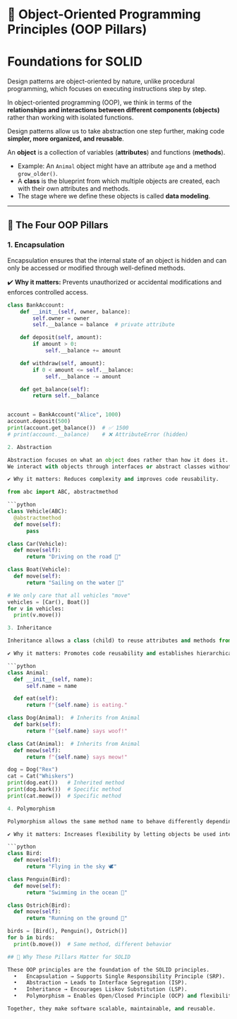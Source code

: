 # 🧱 Object-Oriented Programming Principles (OOP Pillars)  
# Foundations for SOLID  

Design patterns are object-oriented by nature, unlike procedural programming, which focuses on executing instructions step by step.  

In object-oriented programming (OOP), we think in terms of the **relationships and interactions between different components (objects)** rather than working with isolated functions.  

Design patterns allow us to take abstraction one step further, making code **simpler, more organized, and reusable**.  

An **object** is a collection of variables (**attributes**) and functions (**methods**).  

- Example: An `Animal` object might have an attribute `age` and a method `grow_older()`.  
- A **class** is the blueprint from which multiple objects are created, each with their own attributes and methods.  
- The stage where we define these objects is called **data modeling**.  

---

## 🔑 The Four OOP Pillars  

### 1. Encapsulation  
Encapsulation ensures that the internal state of an object is hidden and can only be accessed or modified through well-defined methods.  

✔️ **Why it matters:** Prevents unauthorized or accidental modifications and enforces controlled access.  

  ```python
  class BankAccount:
      def __init__(self, owner, balance):
          self.owner = owner
          self.__balance = balance  # private attribute
  
      def deposit(self, amount):
          if amount > 0:
              self.__balance += amount
  
      def withdraw(self, amount):
          if 0 < amount <= self.__balance:
              self.__balance -= amount
  
      def get_balance(self):
          return self.__balance


account = BankAccount("Alice", 1000)
account.deposit(500)
print(account.get_balance())  # ✅ 1500
# print(account.__balance)    # ❌ AttributeError (hidden)

2. Abstraction

Abstraction focuses on what an object does rather than how it does it.  
We interact with objects through interfaces or abstract classes without needing to know their internal implementation.

✔️ Why it matters: Reduces complexity and improves code reusability.

from abc import ABC, abstractmethod

```python
class Vehicle(ABC):
    @abstractmethod
    def move(self):
        pass

class Car(Vehicle):
    def move(self):
        return "Driving on the road 🚗"

class Boat(Vehicle):
    def move(self):
        return "Sailing on the water 🚤"

# We only care that all vehicles "move"
vehicles = [Car(), Boat()]
for v in vehicles:
    print(v.move())

3. Inheritance

Inheritance allows a class (child) to reuse attributes and methods from another class (parent).

✔️ Why it matters: Promotes code reusability and establishes hierarchical relationships.

```python
class Animal:
    def __init__(self, name):
        self.name = name

    def eat(self):
        return f"{self.name} is eating."

class Dog(Animal):  # Inherits from Animal
    def bark(self):
        return f"{self.name} says woof!"

class Cat(Animal):  # Inherits from Animal
    def meow(self):
        return f"{self.name} says meow!"

dog = Dog("Rex")
cat = Cat("Whiskers")
print(dog.eat())   # Inherited method
print(dog.bark())  # Specific method
print(cat.meow())  # Specific method

4. Polymorphism

Polymorphism allows the same method name to behave differently depending on the object.

✔️ Why it matters: Increases flexibility by letting objects be used interchangeably while still behaving correctly.

```python
class Bird:
    def move(self):
        return "Flying in the sky 🕊️"

class Penguin(Bird):
    def move(self):
        return "Swimming in the ocean 🐧"

class Ostrich(Bird):
    def move(self):
        return "Running on the ground 🦤"

birds = [Bird(), Penguin(), Ostrich()]
for b in birds:
    print(b.move())  # Same method, different behavior

## 🧩 Why These Pillars Matter for SOLID

These OOP principles are the foundation of the SOLID principles.
	•	Encapsulation → Supports Single Responsibility Principle (SRP).
	•	Abstraction → Leads to Interface Segregation (ISP).
	•	Inheritance → Encourages Liskov Substitution (LSP).
	•	Polymorphism → Enables Open/Closed Principle (OCP) and flexibility.

Together, they make software scalable, maintainable, and reusable.
